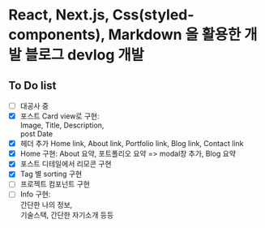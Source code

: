 # React, Next.js, Css(styled-components), Markdown 을 활용한 개발 블로그 devlog 개발

## To Do list

- [ ] 대공사 중
- [x] 포스트 Card view로 구현:  
       Image,
      Title,
      Description,  
       post Date
- [x] 헤더 추가
      Home link,
      About link,
      Portfolio link,
      Blog link,
      Contact link
- [x] Home 구현:
      About 요약,
      포트폴리오 요약 => modal창 추가,
      Blog 요약
- [x] 포스트 디테일에서 리모콘 구현
- [x] Tag 별 sorting 구현
- [ ] 프로젝트 컴포넌트 구현
- [ ] Info 구현:  
       간단한 나의 정보,  
       기술스택, 간단한 자기소개 등등
